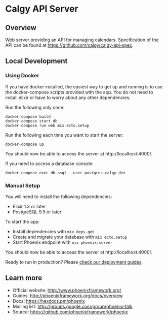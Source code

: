 # Calgy API Server

## Overview

Web server providing an API for managing calendars. Specification of the API
can be found at <https://github.com/calgy/calgy-api-spec>.


## Local Development

### Using Docker

If you have docker installed, the easiest way to get up and running is to
use the docker-compose scripts provided with the app. You do not need to
install elixir or have to worry about any other dependencies.

Run the following only once:
```
docker-compose build
docker-compose start db
docker-compose run web mix ecto.setup
```

Run the following each time you want to start the server:
```
docker-compose up
```

You should now be able to access the server at http://localhost:4000/.

If you need to access a database console:

```
docker-compose exec db psql --user postgres calgy_dev
```

### Manual Setup

You will need to install the following dependencies:

  * Elixir 1.3 or later
  * PostgreSQL 9.5 or later

To start the app:

  * Install dependencies with `mix deps.get`
  * Create and migrate your database with `mix ecto.setup`
  * Start Phoenix endpoint with `mix phoenix.server`

You should now be able to access the server at http://localhost:4000/.

Ready to run in production? Please [check our deployment guides](http://www.phoenixframework.org/docs/deployment).


## Learn more

  * Official website: http://www.phoenixframework.org/
  * Guides: http://phoenixframework.org/docs/overview
  * Docs: https://hexdocs.pm/phoenix
  * Mailing list: http://groups.google.com/group/phoenix-talk
  * Source: https://github.com/phoenixframework/phoenix
